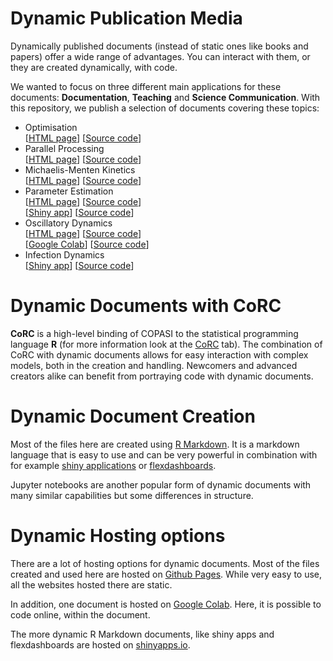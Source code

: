 # Dynamic Publication Media

Dynamically published documents (instead of static ones like books and papers) offer a wide range of advantages.
You can interact with them, or they are created dynamically, with code.

We wanted to focus on three different main applications for these documents: **Documentation**, **Teaching** and **Science Communication**.
With this repository, we publish a selection of documents covering these topics:

- Optimisation  
  [[HTML page](https://jpahle.github.io/DynamiCoRC/optimisation)] [[Source code](optimisation.Rmd)]
- Parallel Processing  
  [[HTML page](https://jpahle.github.io/DynamiCoRC/parallel)] [[Source code](parallel.Rmd)]
- Michaelis-Menten Kinetics  
  [[HTML page](https://jpahle.github.io/DynamiCoRC/michaelismenten)] [[Source code](michaelismenten.Rmd)]
- Parameter Estimation  
  [[HTML page](https://jpahle.github.io/DynamiCoRC/parameterestimation)] [[Source code](parameterestimation.Rmd)]  
  [[Shiny app](https://lab.pahle.org/DynamiCoRC/parameterestimation)] [[Source code](shinyapps/parameterestimation/parameterestimation.Rmd)]
- Oscillatory Dynamics  
  [[HTML page](https://jpahle.github.io/DynamiCoRC/oscillations)] [[Source code](oscillations.Rmd)]  
  [[Google Colab](https://lab.pahle.org/DynamiCoRC/oscillatorydynamics)] [[Source code](oscillations.ipynb)]
- Infection Dynamics  
  [[Shiny app](https://lab.pahle.org/DynamiCoRC/infectiondynamics)] [[Source code](shinyapps/infectiondynamics/infectiondynamics.Rmd)]

# Dynamic Documents with CoRC

**CoRC** is a high-level binding of COPASI to the statistical programming language **R** (for more information look at the [CoRC](https://jpahle.github.io/DynamiCoRC/corc.html) tab).
The combination of CoRC with dynamic documents allows for easy interaction with complex models, both in the creation and handling.
Newcomers and advanced creators alike can benefit from portraying  code with dynamic documents.

# Dynamic Document Creation

Most of the files here are created using [R Markdown](https://rmarkdown.rstudio.com/).
It is a markdown language that is easy to use and can be very powerful in combination with for example [shiny applications](https://shiny.rstudio.com/) or [flexdashboards](https://rmarkdown.rstudio.com/flexdashboard/).

Jupyter notebooks are another popular form of dynamic documents with many similar capabilities but some differences in structure.

# Dynamic Hosting options

There are a lot of hosting options for dynamic documents.
Most of the files created and used here are hosted on [Github Pages](https://pages.github.com/).
While very easy to use, all the websites hosted there are static.

In addition, one document is hosted on [Google Colab](https://colab.research.google.com).
Here, it is possible to code online, within the document.

The more dynamic R Markdown documents, like shiny apps and flexdashboards are hosted on [shinyapps.io](https://www.shinyapps.io/).
